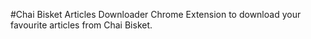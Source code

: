 #Chai Bisket Articles Downloader
Chrome Extension to download your favourite articles from Chai Bisket.
